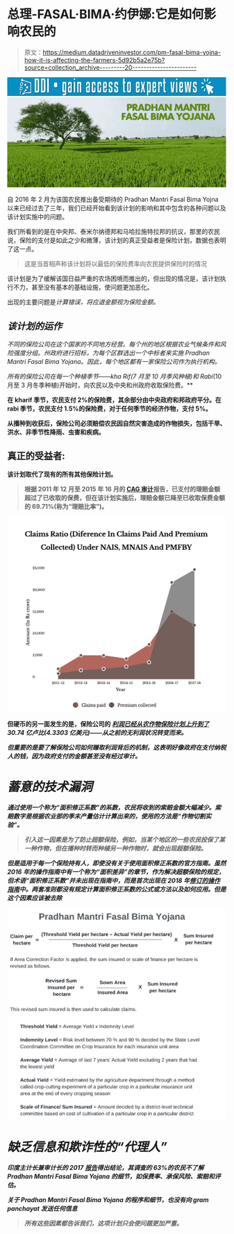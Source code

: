 # 总理-FASAL·BIMA·约伊娜:它是如何影响农民的

> 原文：<https://medium.datadriveninvestor.com/pm-fasal-bima-yojna-how-it-is-affecting-the-farmers-5d92b5a2e75b?source=collection_archive---------20----------------------->

[![](img/60cff867829614c08d9c9ad9eb03b8d6.png)](http://www.track.datadriveninvestor.com/1B9E)![](img/13cb590fae2ff8b63b46d8d3e1069676.png)

自 2016 年 2 月为该国农民推出备受期待的 Pradhan Mantri Fasal Bima Yojna 以来已经过去了三年，我们已经开始看到该计划的影响和其中包含的各种问题以及该计划实施中的问题。

我们所看到的是在中央邦、泰米尔纳德邦和马哈拉施特拉邦的抗议，那里的农民说，保险的支付是如此之少和微薄，该计划的真正受益者是保险计划，数据也表明了这一点。

> 这是当首相声称该计划将以最低的保险费率向农民提供保险时的情况

该计划是为了缓解该国日益严重的农场困境而推出的，但出现的情况是，该计划执行不力，甚至没有基本的基础设施，使问题更加恶化。

出现的主要问题是*计算错误，将应退金额视为保险金额。*

## *该计划的运作*

*不同的保险公司在这个国家的不同地方经营。每个州的地区根据农业气候条件和风险强度分组。州政府进行招标，为每个区群选出一个中标者来实施 Pradhan Mantri Fasal Bima Yojana。因此，每个地区都有一家保险公司作为执行机构。*

*所有的保险公司在每一个种植季节——kha Rif(7 月至 10 月季风种植)和 Rabi*(10 月至 3 月冬季种植)开始时，向农民以及中央和州政府收取保险费。**

**在 kharif 季节，农民支付 2%的保险费，其余部分由中央政府和邦政府平分。在 rabi 季节，农民支付 1.5%的保险费，对于任何季节的经济作物，支付 5%。**

**从播种到收获后，保险公司必须赔偿农民因自然灾害造成的作物损失，包括干旱、洪水、非季节性降雨、虫害和疾病。**

## **真正的受益者:**

**该计划取代了现有的所有其他保险计划。**

> **根据 2011 年 12 月至 2015 年 16 月的 [CAG 审计](https://cag.gov.in/sites/default/files/audit_report_files/Report_No.7_of_2017_-_Performance_audit_Union_Government_Agriculture_Crop_Insurance_Schemes_Reports_of_Agriculture_and_Farmers_Welfare.pdf)报告，已支付的理赔金额超过了已收取的保费，但在该计划实施后，理赔金额已降至已收取保费金额的 69.71%(称为“理赔比率”)。**

**![](img/924dff09a4ae7907ca0602945c58c613.png)**

**但硬币的另一面发生的是，保险公司的 [***利润已经从农作物保险计划上升到了***](https://www.irdai.gov.in/Defaulthome.aspx?page=H1)*30.74 亿卢比(4.3303 亿美元)——从之前的无利润状况转变而来。***

***但重要的是要了解保险公司如何赚取利润背后的机制，这表明好像政府在支付纳税人的钱，因为政府支付的金额甚至没有经过审计。***

# ***蓄意的技术漏洞***

***通过使用一个称为“**面积修正系数**”的系数，农民将收到的索赔金额大幅减少。索赔数字是根据农业部的季末产量估计计算出来的，使用的方法是“作物切割实验”。***

> ***引入这一因素是为了防止超额保险，例如，当某个地区的一些农民投保了某一种作物，但在播种时转而种植另一种作物时，就会出现超额保险。***

***但是适用于每一个保险持有人，即使没有关于使用面积修正系数的官方指南。虽然 2016 年的操作指南中有一个称为“面积差异”的章节，作为解决超额保险的规定，但术语“面积修正系数”并未出现在指南中，而是首次出现在 2018 年[修订的操作指南](https://pmfby.gov.in/guidelines)中。两套准则都没有规定计算面积修正系数的公式或方法以及如何应用。但是这个因素应该被去除***

***![](img/8ced5010a4644998ea9db6579ef9a8c7.png)***

# ***缺乏信息和欺诈性的“代理人”***

***印度主计长兼审计长的 2017 [报告](https://cag.gov.in/sites/default/files/audit_report_files/Report_No.7_of_2017_-_Performance_audit_Union_Government_Agriculture_Crop_Insurance_Schemes_Reports_of_Agriculture_and_Farmers_Welfare.pdf)得出结论，其调查的 63%的农民不了解 Pradhan Mantri Fasal Bima Yojana 的细节，如保费率、承保风险、索赔和评估。***

***关于 Pradhan Mantri Fasal Bima Yojana 的程序和细节，也没有向 gram panchayat 发送任何信息***

> ***所有这些因素都告诉我们，这项计划只会使问题更加严重。***